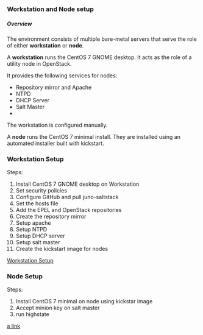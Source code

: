 ### Workstation and Node setup

##### Overview

The environment consists of multiple bare-metal servers 
that serve the role of either **workstation** or **node**.

A **workstation** runs the CentOS 7 GNOME desktop.  It acts as the role of a utility node in OpenStack.  

It provides the following services for nodes:

- Repository mirror and Apache
- NTPD
- DHCP Server
- Salt Master
- 
The workstation is configured manually.

A **node** runs the CentOS 7 minimal install.  They are installed using an automated installer built with kickstart.

### Workstation Setup

Steps:
1. Install CentOS 7 GNOME desktop on Workstation  
2. Set security policies  
3. Configure GitHub and pull juno-saltstack  
4. Set the hosts file  
5. Add the EPEL and OpenStack repositories  
6. Create the repository mirror  
7. Setup apache  
8. Setup NTPD  
9. Setup DHCP server   
10. Setup salt master  
11. Create the kickstart image for nodes  

[Workstation Setup](workstation/README.md)

### Node Setup

Steps:
1. Install CentOS 7 minimal on node using kickstar image
2. Accept minion key on salt master
3. run highstate

[a link](node/README.md)
